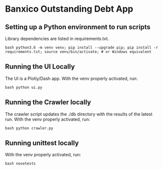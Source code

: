 # Banxico Outstanding Debt App

## Setting up a Python environment to run scripts

Library dependencies are listed in requirements.txt.

``bash
python3.6 -m venv venv;
pip install --upgrade pip;
pip install -r requirements.txt;
source venv/bin/activate; # or Windows equivalent
``

## Running the UI Locally

The UI is a Plotly/Dash app. With the venv properly activated, run:

``bash
python ui.py
``

## Running the Crawler locally

The crawler script updates the ./db directory with the results of the latest run. With the venv properly activated, run:

``bash
python crawler.py
``

## Running unittest locally

With the venv properly activated, run:

``bash
nosetests
``
